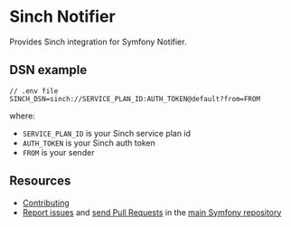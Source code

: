 Sinch Notifier
==============

Provides Sinch integration for Symfony Notifier.

DSN example
-----------

```
// .env file
SINCH_DSN=sinch://SERVICE_PLAN_ID:AUTH_TOKEN@default?from=FROM
```

where:
 - `SERVICE_PLAN_ID` is your Sinch service plan id
 - `AUTH_TOKEN` is your Sinch auth token
 - `FROM` is your sender

Resources
---------

  * [Contributing](https://symfony.com/doc/current/contributing/index.html)
  * [Report issues](https://github.com/symfony/symfony/issues) and
    [send Pull Requests](https://github.com/symfony/symfony/pulls)
    in the [main Symfony repository](https://github.com/symfony/symfony)
